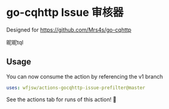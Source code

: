 # go-cqhttp Issue 审核器

Designed for https://github.com/Mrs4s/go-cqhttp

昵昵tql

## Usage

You can now consume the action by referencing the v1 branch

```yaml
uses: wfjsw/actions-gocqhttp-issue-prefilter@master
```

See the actions tab for runs of this action! :rocket:
